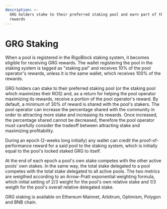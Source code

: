 ```yaml
---
description: >-
  GRG holders stake to their preferred staking pool and earn part of the pool's
  rewards
---
```


# GRG Staking

When a pool is registered in the RigoBlock staking system, it becomes eligible for receiving GRG rewards. The wallet registering the pool in the staking system is tagged as "staking pal" and receives 10% of the pool operator's rewards, unless it is the same wallet, which receives 100% of the rewards.

GRG holders can stake to their preferred staking pool (or the staking pool which maximizes their ROS) and, as a return for helping the pool operator maximizing its rewards, receive a portion of the pool operator's reward. By default, a minimum of 30% of reward is shared with the pool's stakers. The pool operator can increase the percentage shared with the community in order to attracting more stake and increasing its rewards. Once increased, the percentage shared cannot be decreased, therefore the pool operator must carefully consider the tradeoff between attracting stake and maximizing profitability.

During an epoch (2-weeks long initially) any wallet can credit the proof-of-performance reward for a said pool to the staking system, which is initially equal to the pool's locked staked GRG to itself.

At the end of each epoch a pool's own stake competes with the other active pools' own stakes. In the same way, the total stake delegated to a pool competes with the total stake delegated to all active pools. The two metrics are weigthed according to an Arrow-Pratt exponential weighting formula, which initial setting of 2/3 weight for the pool's own relative stake and 1/3 weigth for the pool's overall relative delegated stake.

GRG staking is available on Ethereum Mainnet, Arbitrum, Optimism, Polygon and BNB chain.
